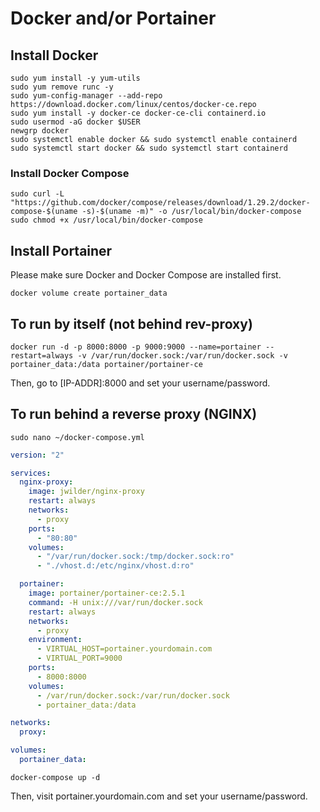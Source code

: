 # Docker and/or Portainer
## Install Docker

```shell
sudo yum install -y yum-utils
sudo yum remove runc -y
sudo yum-config-manager --add-repo https://download.docker.com/linux/centos/docker-ce.repo
sudo yum install -y docker-ce docker-ce-cli containerd.io
sudo usermod -aG docker $USER
newgrp docker
sudo systemctl enable docker && sudo systemctl enable containerd
sudo systemctl start docker && sudo systemctl start containerd
```
### Install Docker Compose

```shell
sudo curl -L "https://github.com/docker/compose/releases/download/1.29.2/docker-compose-$(uname -s)-$(uname -m)" -o /usr/local/bin/docker-compose
sudo chmod +x /usr/local/bin/docker-compose
```

## Install Portainer

Please make sure Docker and Docker Compose are installed first.

```shell
docker volume create portainer_data
```

## To run by itself (not behind rev-proxy)

```shell
docker run -d -p 8000:8000 -p 9000:9000 --name=portainer --restart=always -v /var/run/docker.sock:/var/run/docker.sock -v portainer_data:/data portainer/portainer-ce
```

Then, go to [IP-ADDR]:8000 and set your username/password.

## To run behind a reverse proxy (NGINX)

```shell
sudo nano ~/docker-compose.yml
```

```yml
version: "2"

services:
  nginx-proxy:
    image: jwilder/nginx-proxy
    restart: always
    networks:
      - proxy
    ports:
      - "80:80"
    volumes:
      - "/var/run/docker.sock:/tmp/docker.sock:ro"
      - "./vhost.d:/etc/nginx/vhost.d:ro"

  portainer:
    image: portainer/portainer-ce:2.5.1
    command: -H unix:///var/run/docker.sock
    restart: always
    networks:
      - proxy
    environment:
      - VIRTUAL_HOST=portainer.yourdomain.com
      - VIRTUAL_PORT=9000
    ports:
      - 8000:8000
    volumes:
      - /var/run/docker.sock:/var/run/docker.sock
      - portainer_data:/data

networks:
  proxy:

volumes:
  portainer_data:
```

```shell
docker-compose up -d
```

Then, visit portainer.yourdomain.com and set your username/password.